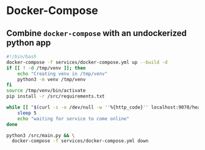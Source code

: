 # Docker-Compose

## Combine `docker-compose` with an undockerized python app

```sh
#!/bin/bash
docker-compose -f services/docker-compose.yml up --build -d
if [[ ! -d /tmp/venv ]]; then
    echo "Creating venv in /tmp/venv"
    python3 -m venv /tmp/venv
fi
source /tmp/venv/bin/activate
pip install -r /src/requirements.txt

while [[ "$(curl -s -o /dev/null -w ''%{http_code}'' localhost:9070/health)" != "200" ]]; do
    sleep 5
    echo "waiting for service to come online"
done

python3 /src/main.py && \
  docker-compose -f services/docker-compose.yml down
```
